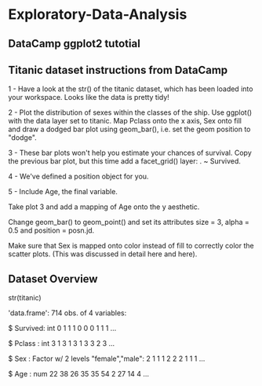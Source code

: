 # Exploratory-Data-Analysis
## DataCamp ggplot2 tutotial


## Titanic dataset instructions from DataCamp

1 - Have a look at the str() of the titanic dataset, which has been loaded into your workspace. Looks like the data is pretty tidy!

2 - Plot the distribution of sexes within the classes of the ship.
Use ggplot() with the data layer set to titanic.
Map Pclass onto the x axis, Sex onto fill and draw a dodged bar plot using geom_bar(), i.e. set the geom position to "dodge".

3 - These bar plots won't help you estimate your chances of survival. Copy the previous bar plot, but this time add a facet_grid() layer: . ~ Survived.

4 - We've defined a position object for you.

5 - Include Age, the final variable.

Take plot 3 and add a mapping of Age onto the y aesthetic.

Change geom_bar() to geom_point() and set its attributes size = 3, alpha = 0.5 and position = posn.jd.

Make sure that Sex is mapped onto color instead of fill to correctly color the scatter plots. (This was discussed in detail here and here).




## Dataset Overview


str(titanic)

'data.frame':	714 obs. of  4 variables:

 $ Survived: int  0 1 1 1 0 0 0 1 1 1 ...
 
 $ Pclass  : int  3 1 3 1 3 1 3 3 2 3 ...
 
 $ Sex     : Factor w/ 2 levels "female","male": 2 1 1 1 2 2 2 1 1 1 ...
 
 $ Age     : num  22 38 26 35 35 54 2 27 14 4 ...
 

